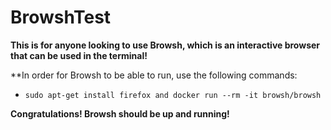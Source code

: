 # BrowshTest
**This is for anyone looking to use Browsh, which is an interactive browser that can be used in the terminal!**

**In order for Browsh to be able to run, use the following commands:
* `sudo apt-get install firefox and docker run --rm -it browsh/browsh`

**Congratulations! Browsh should be up and running!**

